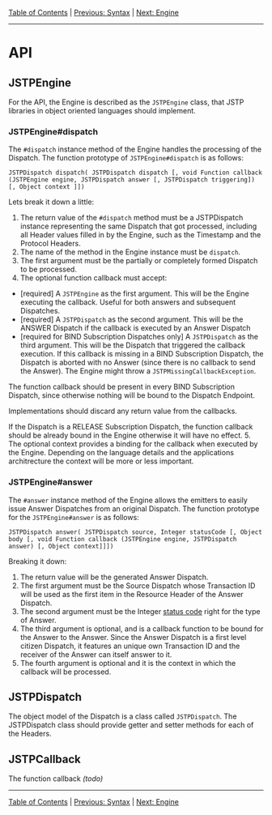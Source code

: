 [Table of Contents](index.md) | [Previous: Syntax](syntax/syntax.md) | [Next: Engine](engine.md)

---

API
===

JSTPEngine
----------

For the API, the Engine is described as the `JSTPEngine` class, that JSTP libraries in object oriented languages should implement.

### JSTPEngine#dispatch

The `#dispatch` instance method of the Engine handles the processing of the Dispatch. The function prototype of `JSTPEngine#dispatch` is as follows:

```
JSTPDispatch dispatch( JSTPDispatch dispatch [, void Function callback (JSTPEngine engine, JSTPDispatch answer [, JSTPDispatch triggering]) [, Object context ]])
```

Lets break it down a little:

1. The return value of the `#dispatch` method must be a JSTPDispatch instance representing the same Dispatch that got processed, including all Header values filled in by the Engine, such as the Timestamp and the Protocol Headers. 
2. The name of the method in the Engine instance must be `dispatch`.
3. The first argument must be the partially or completely formed Dispatch to be processed.
4. The optional function callback must accept:
  - [required] A `JSTPEngine` as the first argument. This will be the Engine executing the callback. Useful for both answers and subsequent Dispatches.
  - [required] A `JSTPDispatch` as the second argument. This will be the ANSWER Dispatch if the callback is executed by an Answer Dispatch
  - [required for BIND Subscription Dispatches only] A `JSTPDispatch` as the third argument. This will be the Dispatch that triggered the callback execution. If this callback is missing in a BIND Subscription Dispatch, the Dispatch is aborted with no Answer (since there is no callback to send the Answer). The Engine might throw a `JSTPMissingCallbackException`.
  
  The function callback should be present in every BIND Subscription Dispatch, since otherwise nothing will be bound to the Dispatch Endpoint.
  
  Implementations should discard any return value from the callbacks.
  
  If the Dispatch is a RELEASE Subscription Dispatch, the function callback should be already bound in the Engine otherwise it will have no effect.
5. The optional context provides a binding for the callback when executed by the Engine. Depending on the language details and the applications architrecture the context will be more or less important.

### JSTPEngine#answer

The `#answer` instance method of the Engine allows the emitters to easily issue Answer Dispatches from an original Dispatch. The function prototype for the `JSTPEngine#answer` is as follows:

```
JSTPDispatch answer( JSTPDispatch source, Integer statusCode [, Object body [, void Function callback (JSTPEngine engine, JSTPDispatch answer) [, Object context]]])
```

Breaking it down:

1. The return value will be the generated Answer Dispatch.
2. The first argument must be the Source Dispatch whose Transaction ID will be used as the first item in the Resource Header of the Answer Dispatch.
3. The second argument must be the Integer [status code](syntax/status-code.md) right for the type of Answer.
4. The third argument is optional, and is a callback function to be bound for the Answer to the Answer. Since the Answer Dispatch is a first level citizen Dispatch, it features an unique own Transaction ID and the receiver of the Answer can itself answer to it. 
5. The fourth argument is optional and it is the context in which the callback will be processed.

JSTPDispatch
------------

The object model of the Dispatch is a class called `JSTPDispatch`. The JSTPDispatch class should provide getter and setter methods for each of the Headers.

JSTPCallback
------------

The function callback _(todo)_

---

[Table of Contents](index.md) | [Previous: Syntax](syntax/syntax.md) | [Next: Engine](engine.md)
